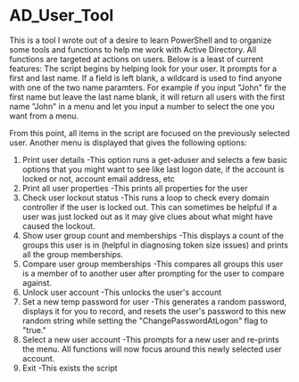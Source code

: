 # AD_User_Tool
This is a tool I wrote out of a desire to learn PowerShell and to organize some tools and functions to help me work with Active Directory.
All functions are targeted at actions on users.  Below is a least of current features:
The script begins by helping look for your user.  It prompts for a first and last name.  If a field is left blank, a wildcard is used to find anyone with one of the two name paramters.  For example if you input "John" fir the first name but leave the last name blank, it will return all users with the first name "John" in a menu and let you input a number to select the one you want from a menu.

From this point, all items in the script are focused on the previously selected user.  Another menu is displayed that gives the following options:
1.  Print user details
    -This option runs a get-aduser and selects a few basic options that you might want to see like last logon date, if the account is locked or not, account email address, etc
2.  Print all user properties
    -This prints all properties for the user
3.  Check user lockout status
    -This runs a loop to check every domain controller if the user is locked out.  This can sometimes be helpful if a user was just locked out as it may give clues about what      might have caused the lockout.
4.  Show user group count and memberships
    -This displays a count of the groups this user is in (helpful in diagnosing token size issues) and prints all the group memberships.
5.  Compare user group memberships
    -This compares all groups this user is a member of to another user after prompting for the user to compare against.
6.  Unlock user account
    -This unlocks the user's account
7.  Set a new temp password for user
    -This generates a random password, displays it for you to record, and resets the user's password to this new random string while setting the "ChangePasswordAtLogon" flag      to "true."
8.  Select a new user account
    -This prompts for a new user and re-prints the menu.  All functions will now focus around this newly selected user account.
9.  Exit
    -This exists the script
